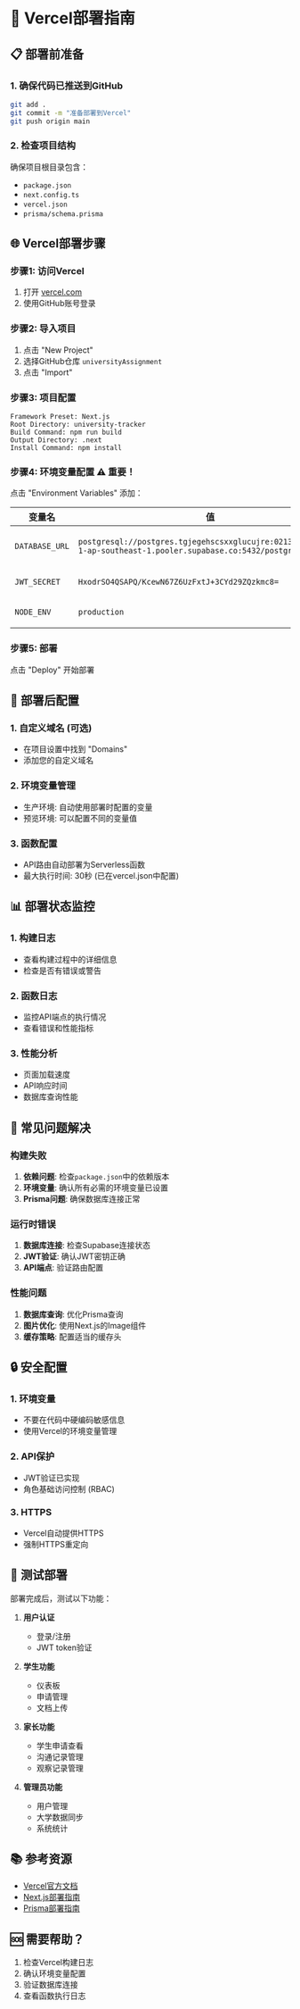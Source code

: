 # 🚀 Vercel部署指南

## 📋 **部署前准备**

### 1. **确保代码已推送到GitHub**
```bash
git add .
git commit -m "准备部署到Vercel"
git push origin main
```

### 2. **检查项目结构**
确保项目根目录包含：
- `package.json`
- `next.config.ts`
- `vercel.json`
- `prisma/schema.prisma`

## 🌐 **Vercel部署步骤**

### 步骤1: 访问Vercel
1. 打开 [vercel.com](https://vercel.com)
2. 使用GitHub账号登录

### 步骤2: 导入项目
1. 点击 "New Project"
2. 选择GitHub仓库 `universityAssignment`
3. 点击 "Import"

### 步骤3: 项目配置
```
Framework Preset: Next.js
Root Directory: university-tracker
Build Command: npm run build
Output Directory: .next
Install Command: npm install
```

### 步骤4: 环境变量配置 ⚠️ 重要！
点击 "Environment Variables" 添加：

| 变量名 | 值 | 说明 |
|--------|-----|------|
| `DATABASE_URL` | `postgresql://postgres.tgjegehscsxxglucujre:0213Wasd!!@aws-1-ap-southeast-1.pooler.supabase.co:5432/postgres` | Supabase数据库连接 |
| `JWT_SECRET` | `HxodrSO4QSAPQ/KcewN67Z6UzFxtJ+3CYd29ZQzkmc8=` | JWT签名密钥 |
| `NODE_ENV` | `production` | 生产环境标识 |

### 步骤5: 部署
点击 "Deploy" 开始部署

## 🔧 **部署后配置**

### 1. **自定义域名 (可选)**
- 在项目设置中找到 "Domains"
- 添加您的自定义域名

### 2. **环境变量管理**
- 生产环境: 自动使用部署时配置的变量
- 预览环境: 可以配置不同的变量值

### 3. **函数配置**
- API路由自动部署为Serverless函数
- 最大执行时间: 30秒 (已在vercel.json中配置)

## 📊 **部署状态监控**

### 1. **构建日志**
- 查看构建过程中的详细信息
- 检查是否有错误或警告

### 2. **函数日志**
- 监控API端点的执行情况
- 查看错误和性能指标

### 3. **性能分析**
- 页面加载速度
- API响应时间
- 数据库查询性能

## 🚨 **常见问题解决**

### 构建失败
1. **依赖问题**: 检查`package.json`中的依赖版本
2. **环境变量**: 确认所有必需的环境变量已设置
3. **Prisma问题**: 确保数据库连接正常

### 运行时错误
1. **数据库连接**: 检查Supabase连接状态
2. **JWT验证**: 确认JWT密钥正确
3. **API端点**: 验证路由配置

### 性能问题
1. **数据库查询**: 优化Prisma查询
2. **图片优化**: 使用Next.js的Image组件
3. **缓存策略**: 配置适当的缓存头

## 🔒 **安全配置**

### 1. **环境变量**
- 不要在代码中硬编码敏感信息
- 使用Vercel的环境变量管理

### 2. **API保护**
- JWT验证已实现
- 角色基础访问控制 (RBAC)

### 3. **HTTPS**
- Vercel自动提供HTTPS
- 强制HTTPS重定向

## 📱 **测试部署**

部署完成后，测试以下功能：

1. **用户认证**
   - 登录/注册
   - JWT token验证

2. **学生功能**
   - 仪表板
   - 申请管理
   - 文档上传

3. **家长功能**
   - 学生申请查看
   - 沟通记录管理
   - 观察记录管理

4. **管理员功能**
   - 用户管理
   - 大学数据同步
   - 系统统计

## 📚 **参考资源**

- [Vercel官方文档](https://vercel.com/docs)
- [Next.js部署指南](https://nextjs.org/docs/deployment)
- [Prisma部署指南](https://www.prisma.io/docs/guides/deployment)

## 🆘 **需要帮助？**

1. 检查Vercel构建日志
2. 确认环境变量配置
3. 验证数据库连接
4. 查看函数执行日志
